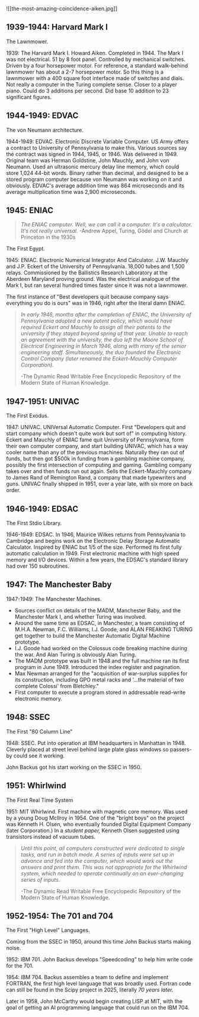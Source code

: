 
![[the-most-amazing-coincidence-aiken.jpg]]

## 1939-1944: Harvard Mark I

The Lawnmower.

1939: The Harvard Mark I. Howard Aiken. Completed in 1944. The Mark I was not electrical. 51 by 8 foot panel. Controlled by mechanical switches. Driven by a four horsepower motor. For reference, a standard walk-behind lawnmower has about a 2-7 horsepower motor. So this thing is a lawnmower with a 400 square foot interface made of switches and dials. Not really a computer in the Turing complete sense. Closer to a player piano. Could do 3 additions per second. Did base 10 addition to 23 significant figures.

## 1944-1949: EDVAC

The von Neumann architecture.

1944-1949: EDVAC. Electronic Discrete Variable Computer. US Army offers a contract to University of Pennsylvania to make this. Various sources say the contract was signed in 1944, 1945, or 1946. Was delivered in 1949. Original team was Herman Goldstine, John Mauchly, and John νon Neumann. Used an ultrasonic mercury delay line memory, which could store 1,024 44-bit words. Binary rather than decimal, and designed to be a stored program computer because von Neumann was working on it and obviously. EDVAC's average addition time was 864 microseconds and its average multiplication time was 2,900 microseconds.

## 1945: ENIAC

> _The ENIAC computer. Well, we can call it a computer. It's a calculator. It's not really universal._
> -Andrew Appel, Turing, Gödel and Church at Princeton in the 1930s

The First Egypt.

1945: ENIAC. Electronic Numerical Integrator And Calculator. J.W. Mauchly and J.P. Eckert of the University of Pennsylvania. 18,000 tubes and 1,500 relays. Commissioned by the Ballistics Research Laboratory at the Aberdeen Maryland proving ground. Was the electrical analogue of the Mark I, but ran several hundred times faster since it was not a lawnmower.

The first instance of "Best developers quit because company says everything you do is ours" was in 1946, right after the literal damn ENIAC.

> _In early 1946, months after the completion of ENIAC, the University of Pennsylvania adopted a new patent policy, which would have required Eckert and Mauchly to assign all their patents to the university if they stayed beyond spring of that year. Unable to reach an agreement with the university, the duo left the Moore School of Electrical Engineering in March 1946, along with many of the senior engineering staff. Simultaneously, the duo founded the Electronic Control Company (later renamed the Eckert-Mauchly Computer Corporation)._
> 
> -The Dynamic Read Writable Free Encyclopedic Repository of the Modern State of Human Knowledge.

## 1947-1951: UNIVAC

The First Exodus.

1947: UNIVAC. UNIVersal Automatic Computer. First "Developers quit and start company which doesn't quite work but sort of" in computing history. Eckert and Mauchly of ENIAC fame quit University of Pennsylvania, form their own computer company, and start building UNIVAC, which has a way cooler name than any of the previous machines. Naturally they ran out of funds, but then got $500k in funding from a gambling machine company, possibly the first intersection of computing and gaming. Gambling company takes over and then funds run out again. Sells the Eckert-Mauchly company to James Rand of Remington Rand, a company that made typewriters and guns. UNIVAC finally shipped in 1951, over a year late, with six more on back order.

## 1946-1949: EDSAC

The First Stdio Library.

1946-1949: EDSAC. In 1946, Maurice Wilkes returns from Pennsylvania to Cambridge and begins work on the Electronic Delay Storage Automatic Calculator. Inspired by ENIAC but 1/5 of the size. Performed its first fully automatic calculation in 1949. First electronic machine with high speed memory and I/O devices. Within a few years, the EDSAC's standard library had over 150 subroutines.

## 1947: The Manchester Baby

1947-1949: The Manchester Machines.
- Sources conflict on details of the MADM, Manchester Baby, and the Manchester Mark I, and whether Turing was involved.
- Around the same time as EDSAC, in Manchester, a team consisting of M.H.A. Newman, F.C. Williams, I.J. Goode, and ALAN FREAKING TURING get together to build the Manchester Automatic Digital Machine prototype.
- I.J. Goode had worked on the Colossus code breaking machine during the war. And Alan Turing is obviously Alan Turing.
- The MADM prototype was built in 1948 and the full machine ran its first program in June 1949. Introduced the index register and pagination.
- Max Newman arranged for the "acquisition of war-surplus supplies for its construction, including GPO metal racks and '...the material of two complete Colossi' from Bletchley."
- First computer to execute a program stored in addressable read-write electronic memory.

## 1948: SSEC

The First "80 Column Line" 

1948: SSEC. Put into operation at IBM headquarters in Manhattan in 1948. Cleverly placed at street level behind large plate glass windows so passers-by could see it working.

John Backus got his start working on the SSEC in 1950.

## 1951: Whirlwind

The First Real Time System

1951: MIT Whirlwind. First machine with magnetic core memory. Was used by a young Doug McIlroy in 1954. One of the "bright boys" on the project was Kenneth H. Olsen, who eventually founded Digital Equipment Company (later Corporation.) In a _student paper,_ Kenneth Olsen suggested using transistors instead of vacuum tubes.

> _Until this point, all computers constructed were dedicated to single tasks, and run in batch mode. A series of inputs were set up in advance and fed into the computer, which would work out the answers and print them. This was not appropriate for the Whirlwind system, which needed to operate continually on an ever-changing series of inputs._
> 
> -The Dynamic Read Writable Free Encyclopedic Repository of the Modern State of Human Knowledge.

## 1952-1954: The 701 and 704

The First "High Level" Languages.

Coming from the SSEC in 1950, around this time John Backus starts making noise.

1952: IBM 701. John Backus develops "Speedcoding" to help him write code for the 701.

1954: IBM 704. Backus assembles a team to define and implement FORTRAN, the first high level language that was broadly used. Fortran code can still be found in the Scipy project in 2025, literally _70 years later._

Later in 1958, John McCarthy would begin creating LISP at MIT, with the goal of getting an AI programming language that could run on the IBM 704.
